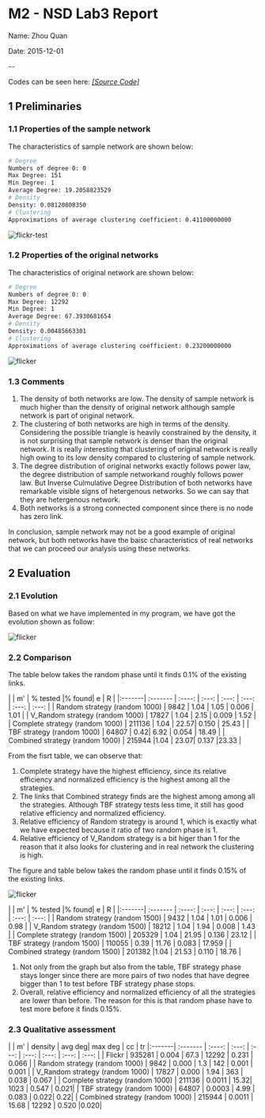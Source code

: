# M2 - NSD Lab3 Report

Name: Zhou Quan

Date: 2015-12-01

--

Codes can be seen here: [*[Source Code]*][1]

[1]: https://github.com/JoshPAT/network-structure-and-dynamics/tree/master/exercise_5

## 1 Preliminaries

### 1.1 Properties of the sample network

The characteristics of sample network are shown below:

```bash
# Degree
Numbers of degree 0: 0
Max Degree: 151
Min Degree: 1
Average Degree: 19.2058823529
# Density
Density: 0.08120808350
# Clustering
Approximations of average clustering coefficient: 0.41100000000
```

![flickr-test](figures/flickr-test.png)

### 1.2 Properties of the original networks

The characteristics of original network are shown below:

```bash
# Degree
Numbers of degree 0: 0
Max Degree: 12292
Min Degree: 1
Average Degree: 67.3930681654
# Density
Density: 0.00485663301
# Clustering
Approximations of average clustering coefficient: 0.23200000000
```

![flicker](figures/flickr.png)

### 1.3 Comments

1. The density of both networks are low. The density of sample network is much higher than the density of original network although sample network is part of original network. 
2. The clustering of both networks are high in terms of the density.  Considering the possible triangle is heavily constrained by the density, it is not surprising that sample network is denser than the original network. It is really interesting that clustering of original network is really high owing to its low density compared to clustering of sample network.
3. The degree distribution of original networks exactly follows power law, the degree distribution of sample networkand roughly follows power law. But Inverse Culmulative Degree Distribution of both networks have remarkable visible signs of hetergenous networks. So we can say that they are hetergenous network.
4. Both networks is a strong connected component since there is no node has zero link.

In conclusion, sample network may not be a good example of original network, but both networks have the baisc characteristics of real networks that we can proceed our analysis using these networks.
 
## 2 Evaluation

### 2.1 Evolution

Based on what we have implemented in my program, we have got the evolution shown as follow:

![flicker](figures/flickr-whole.png)

### 2.2 Comparison

The table below takes the random phase until it finds 0.1% of the existing links.

|          |   m' | % tested |% found| e | R |
|:-------| :------- | :----: | :---: | :---: | :---: | :---: | :---: |
| Random strategy (random 1000)   | 9842    | 1.04 | 1.05 |  0.006 | 1.01 |
| V_Random strategy (random 1000) |  17827  | 1.04 | 2.15 |  0.009 |  1.52 |
| Complete strategy (random 1000) |  211136 | 1.04 | 22.57| 0.150 | 25.43 |
| TBF strategy (random 1000)      | 64807    | 0.42| 6.92 | 0.054 | 18.49 |
| Combined strategy (random 1000) |  215944  |1.04 | 23.07| 0.137 |23.33 |

From the fisrt table, we can observe that:

1. Complete strategy have the highest efficiency, since its relative efficiency and normalized efficiency is the highest among all the strategies. 
2. The links that Combined strategy finds are the highest among among all the strategies. Although TBF strategy tests less time, it still has good relative efficiency and normalized efficiency. 
3. Relative efficiency of Random strategy is around 1, which is exactly what we have expected because it ratio of two random phase is 1. 
4. Relative efficiency of V_Random strategy is a bit higer than 1 for the reason that it also looks for clustering and in real network the clustering is high.


The figure and table below takes the random phase until it finds 0.15% of the existing links.

![flicker](figures/flickr-whole15.png)


| |   m' | % tested |% found| e | R |
|:-------| :------- | :----: | :---: | :---: | :---: | :---: | :---: |
| Random strategy (random 1500)   |  9432      | 1.04 | 1.01  |  0.006 |  0.98  |
| V_Random strategy (random 1500) |  18212    | 1.04 | 1.94  |  0.008 |  1.43  |
| Complete strategy (random 1500) |  205329   | 1.04 | 21.95 |  0.136 |  23.12  |
| TBF strategy (random 1500)      |  110055    | 0.39 | 11.76  |  0.083 |  17.959 |
| Combined strategy (random 1500) |  201382   |1.04  | 21.53 |  0.110 | 18.76  |

1. Not only from the graph but also from the table, TBF strategy phase stays longer since there are more pairs of two nodes that have degree bigger than 1 to test before TBF strategy phase stops.
2. Overall, relative efficiency and normalized efficiency of all the strategies are lower than before. The reason for this is that random phase have to test more before it finds 0.15%.

### 2.3 Qualitative assessment

| |   m' | density | avg deg| max deg | cc | tr
|:-------| :------- | :----: | :---: | :---: | :---: | :---: | :---: | :---: |
| Flickr                           |  935281    | 0.004 | 67.3  |  12292 |  0.231  | 0.066 |
| Random strategy (random 1000)    |  9842      | 0.000 | 1.3 |  142    |  0.001  |  0.001 |
| V_Random strategy (random 1000)  |  17827     | 0.000 | 1.94  |  363 |  0.038  | 0.067 |
| Complete strategy (random 1000)  |  211136    | 0.0011 | 15.32|  1023 |  0.547  | 0.021|
| TBF strategy (random 1000)       |  64807     | 0.0003 | 4.99  |  0.083 |  0.022| 0.22|
| Combined strategy (random 1000)  |  215944    | 0.0011  | 15.68 |  12292 | 0.520  |0.020|






